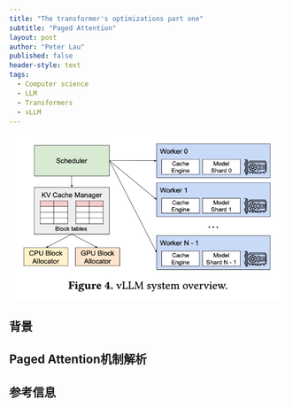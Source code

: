 ```yaml
---
title: "The transformer's optimizations part one"
subtitle: "Paged Attention"
layout: post
author: "Peter Lau"
published: false
header-style: text
tags:
  - Computer science
  - LLM
  - Transformers
  - vLLM 
---
```



<div>
  <img class="vLLM" src="/img/vllm/vLLM_system_overview.png" width="500" height="300" alt="vLLM system">
</div>

## 背景





## Paged Attention机制解析



## 参考信息

